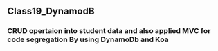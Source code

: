 ## Class19_DynamodB
### CRUD opertaion into student data and also applied MVC for code segregation By using DynamoDb and Koa
